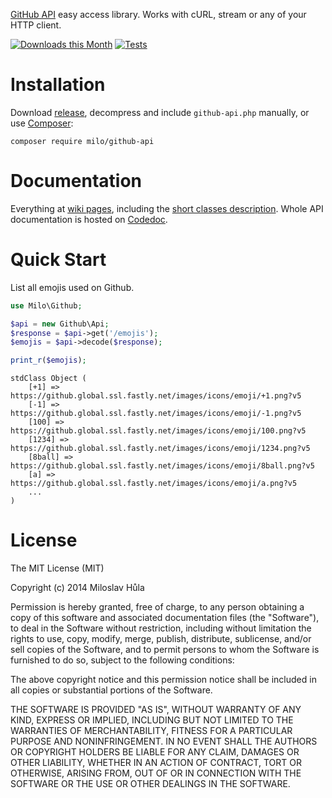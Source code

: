 [GitHub API](https://developer.github.com/v3/) easy access library. Works with cURL, stream or any of your HTTP client.

[![Downloads this Month](https://img.shields.io/packagist/dm/milo/github-api.svg)](https://packagist.org/packages/milo/github-api)
[![Tests](https://github.com/milo/github-api/actions/workflows/tests.yml/badge.svg?branch=master)](https://github.com/milo/github-api/actions)


# Installation
Download [release](https://github.com/milo/github-api/releases), decompress and include `github-api.php` manually, or use [Composer](https://getcomposer.org/):
```
composer require milo/github-api
```


# Documentation
Everything at [wiki pages](https://github.com/milo/github-api/wiki), including the [short classes description](https://github.com/milo/github-api/wiki/Classes-description).
Whole API documentation is hosted on [Codedoc](https://codedoc.pub/milo/github-api/master/index.html).


Quick Start
===========
List all emojis used on Github.
```php
use Milo\Github;

$api = new Github\Api;
$response = $api->get('/emojis');
$emojis = $api->decode($response);

print_r($emojis);
```

```
stdClass Object (
    [+1] => https://github.global.ssl.fastly.net/images/icons/emoji/+1.png?v5
    [-1] => https://github.global.ssl.fastly.net/images/icons/emoji/-1.png?v5
    [100] => https://github.global.ssl.fastly.net/images/icons/emoji/100.png?v5
    [1234] => https://github.global.ssl.fastly.net/images/icons/emoji/1234.png?v5
    [8ball] => https://github.global.ssl.fastly.net/images/icons/emoji/8ball.png?v5
    [a] => https://github.global.ssl.fastly.net/images/icons/emoji/a.png?v5
    ...
)
```


# License
The MIT License (MIT)

Copyright (c) 2014 Miloslav Hůla

Permission is hereby granted, free of charge, to any person obtaining a copy of this software and associated documentation files (the "Software"), to deal in the Software without restriction, including without limitation the rights to use, copy, modify, merge, publish, distribute, sublicense, and/or sell copies of the Software, and to permit persons to whom the Software is furnished to do so, subject to the following conditions:

The above copyright notice and this permission notice shall be included in all copies or substantial portions of the Software.

THE SOFTWARE IS PROVIDED "AS IS", WITHOUT WARRANTY OF ANY KIND, EXPRESS OR IMPLIED, INCLUDING BUT NOT LIMITED TO THE WARRANTIES OF MERCHANTABILITY, FITNESS FOR A PARTICULAR PURPOSE AND NONINFRINGEMENT. IN NO EVENT SHALL THE AUTHORS OR COPYRIGHT HOLDERS BE LIABLE FOR ANY CLAIM, DAMAGES OR OTHER LIABILITY, WHETHER IN AN ACTION OF CONTRACT, TORT OR OTHERWISE, ARISING FROM, OUT OF OR IN CONNECTION WITH THE SOFTWARE OR THE USE OR OTHER DEALINGS IN THE SOFTWARE.
